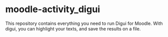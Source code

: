 moodle-activity_digui
=====================

This repository contains everything you need to run Digui for Moodle. With digui, you can highlight your texts, and save the results on a file.
